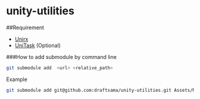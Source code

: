 # unity-utilities

##Requirement 
- [Unirx](https://github.com/neuecc/UniRx)
- [UniTask](https://github.com/Cysharp/UniTask) (Optional)



###How to add submodule by command line
```bash
git submodule add  <url> <relative_path>
```
Example
```bash
git submodule add git@github.com:draftsama/unity-utilities.git Assets/Modules/unity-utilities
```